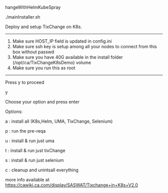 hangeWithHelmKubeSpray

./mainInstaller.sh

Deploy and setup TixChange on K8s.
 *********
1. Make sure HOST_IP field is updated in config.ini
2. Make sure ssh key is setup among all your nodes to connect from this box without passwd
3. Make sure you have 40G available in the install folder (/opt/ca/TixChangeK8sDemo) volume
4. Make sure you run this as root
 *********
Press y to proceed

y

Choose your option and press enter

Options:
 
 a : install all (K8s,Helm, UMA, TixChange, Selenium)
 
 p : run the pre-reqa
 
 u : install & run just uma
 
 t : install & run just tixChange
 
 s : install & run just selenium
 
 c : cleanup and unintsall everything


more info available at https://cawiki.ca.com/display/SASWAT/Tixchange+in+K8s+V2.0
